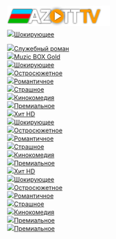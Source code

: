 <head>
<meta charset="utf-8">
<link rel="stylesheet" href="assets/css/myazott.css" type="text/css" media="all">
<link rel="stylesheet" href="assets/css/btn.css" type="text/css" media="all">
<link rel="shortcut icon" type="image/x-icon" href="favicon.ico">
<meta name="viewport" content="width=1280">
<meta property="og:title" content="Заголовок" />
<meta property="og:description" content="Описание" />
<meta property="og:url" content="http://tr.at.ua" />
<meta property="og:image" content="http://tr.at.ua/_tbkp/azott.png" />
<meta property="og:image:secure_url" content="http://tr.at.ua/_tbkp/azott.png" />
<meta property="og:image:type" content="image/png" />
<meta property="og:image:width" content="400" />
<meta property="og:image:height" content="300" />
<meta property="og:image:alt" content="A shiny red apple with a bite taken out" />

<meta property="og:type" content="website" />


 <meta name="title" content="Заголовок" />
 <meta name="description" content="Описание" />
 <link rel="image_src" href="http://tr.at.ua/_tbkp/azott.png" />


</head>








<body>

 <header>
 <div id="header">
 <div id="head-t">
 <div class="wrapper">
 <div class="head-l">
 <div id="site-logo"><span class="site-l"><span class="site-d"><!-- <logo> --><a href="http://tr.at.ua/"><img src="assets/css/head-l.png" width="240px" align="left" border="0"></a><!-- </logo> --></span></span></div>
</div>

<div id="soc-box5" style="float: right;">
<a a="" title="ВКонтакте" href="http://tr.at.ua/" class="button5" vk="" awesome="" data-vk=""></a>&nbsp;&nbsp;
<a a="" title="Телеграм " href="http://tr.at.ua/" class="button5" tw="" awesome="" data-te=""></a>&nbsp;&nbsp;
<a a="" title="WhatsApp " href="http://tr.at.ua/" class="button5" wa="" awesome="" data-wa=""></a>&nbsp;&nbsp;
</div> 
 
<div class="clr"></div>
</div>
</div>
</div>
</header>






<body>
<div id="casing">
<div id="cas-bg">
<div class="wrapper">
<div id="cont-box">

<!-- <middle> -->
<section class="module-index">


<a href="http://tr.at.ua/player/00.html?file=http://hls.goodgame.ru/manifest/180960_master.m3u8&poster=0001.png"><div class="btn" title="Шокирующее HD"><img src="http://tv.ontivi.net/img/shokirujuschee.png"><span>Шокирующее</span>
 
</div></a><a href="http://tr.at.ua/player/00.html?file=https://m.youtube.com/watch?v=hR-1QGMK75c"><div class="btn" title="Служебный роман"><img src="http://tv.ontivi.net/img/ostrosjuzhetnoe.png"><span>Служебный роман</span>
 
</div></a><a href="http://tr.at.ua/player/00.html?file=http://185.161.224.210/dash/A1_SD.ism/playlist.mpd"><div class="btn" title="Muzic BOX Gold"><img src="http://tv.ontivi.net/img/romantichnoe.png"><span>Muzic BOX Gold</span>



</div></a><a href="http://tr.at.ua/player/00.html?file=http://50.7.231.221:8081/169/index.m3u8?wmsAuthSign=1631139638p001i232i481i39Scf3f6ec3a51ef45629a7b45fe6e3c5cc"><div class="btn" title="Шокирующее HD"><img src="http://tv.ontivi.net/img/shokirujuschee.png"><span>Шокирующее</span>
 
</div></a><a href="http://tr.at.ua/player/00.html?file=http://50.7.161.18:8081/578/index.m3u8?wmsAuthSign=1631139434p001i232i481i39S9f41f990cf7224fecfe428e2f28de9cb"><div class="btn" title="Остросюжетное HD"><img src="http://tv.ontivi.net/img/ostrosjuzhetnoe.png"><span>Остросюжетное</span>
 
</div></a><a href="http://tr.at.ua/player/00.html?file=https://okkotv-live.cdnvideo.ru/channel/VIP_Serial_HD/480p.m3u8&poster=http://tr.at.ua/_tbkp/bg000.png"><div class="btn" title="Романтичное HD"><img src="http://tv.ontivi.net/img/romantichnoe.png"><span>Романтичное</span>





</div></a><a href="https://filmix.beer/filmi/kriminaly/149752-kruella-2021.html"><div class="btn" title="Страшное HD"><img src="http://tv.ontivi.net/img/strashnoe-hd.png"><span>Страшное</span>
 
</div></a><a href="http://tr.at.ua/player/00.html?file=https://youtube.com/watch?v=0Th7a3HW_XI?annotations=0"><div class="btn" title="Кинокомедийное HD"><img src="http://tv.ontivi.net/img/komedijnoe-hd.png"><span>Кинокомедия</span>
 
</div></a><a href="https://www.youtube.com/watch?v=EvxqdTPQhuU&list=PLLPYGM6RziYTHE9CGwj63gb2G6jRe2uaY&index=2"><div class="btn" title="Премиальное HD"><img src="http://tv.ontivi.net/img/premialnoe-hd.png"><span>Премиальное</span>
 
</div></a><a href="http://tr.at.ua/player/00.html?file=http://a0576334.xsph.ru/you/new/getvideo.php?videoid=hR-1QGMK75c"><div class="btn" title="Хит HD"><img src="http://tv.ontivi.net/img/xit-hd.png"><span>Хит HD</span>







</div></a><a href="chrome-extension://eakbgmilmeahigbadojemadijfgamfdi/player.html?streams=http%3A%2F%2Fs5.cdntv.online%2Flow%2F9mlxywika2%2F14.m3u8&secondLoad=1"><div class="btn" title="Шокирующее HD"><img src="http://tv.ontivi.net/img/shokirujuschee.png"><span>Шокирующее</span>
 




</div></a><a href="http://tr.at.ua/player/00.html?file=http://mhd.iptv2022.com/p/ow8uOI9jEMr5p_1aUo50Og,1630911262/streaming/blokbaster/324//vh1w/playlist.m3u8"><div class="btn" title="Остросюжетное HD"><img src="http://tv.ontivi.net/img/ostrosjuzhetnoe0.png"><span>Остросюжетное</span>
 
</div></a><a href="http://tv.ontivi.net/open?kes=adefb6fc4c2387329fadd6567b396727FF505"><div class="btn" title="Романтичное HD"><img src="http://tv.ontivi.net/img/romantichnoe.png"><span>Романтичное</span>
 
</div></a><a href="http://tv.ontivi.net/open?kes=32dda74be933ccf3b23129ff7051718eFF216"><div class="btn" title="Страшное HD"><img src="http://tv.ontivi.net/img/strashnoe-hd.png"><span>Страшное</span>
 
</div></a><a href="http://tr.at.ua/player/00.html?file=komediynoe.m3u8&poster=poster.jpg"><div class="btn" title="Кинокомедийное HD"><img src="http://tv.ontivi.net/img/komedijnoe-hd.png"><span>Кинокомедия</span>
 
</div></a><a href="http://tv.ontivi.net/open?kes=718e55158fe54fdef6710f3f004234b0FF134"><div class="btn" title="Премиальное HD"><img src="http://tv.ontivi.net/img/premialnoe-hd.png"><span>Премиальное</span>
 
</div></a><a href="http://tv.ontivi.net/open?kes=900c2bfb2a7278e97f21bdeab0c92b32FF219"><div class="btn" title="Хит HD"><img src="http://tv.ontivi.net/img/xit-hd.png"><span>Хит HD</span>

</div></a><a href="chrome-extension://eakbgmilmeahigbadojemadijfgamfdi/player.html?streams=http%3A%2F%2Fs5.cdntv.online%2Flow%2F9mlxywika2%2F14.m3u8&secondLoad=1"><div class="btn" title="Шокирующее HD"><img src="http://tv.ontivi.net/img/shokirujuschee.png"><span>Шокирующее</span>
 
</div></a><a href="http://tv.ontivi.net/open?kes=76a718210c5aa5a3218ef2c4cbcaea4dFF578"><div class="btn" title="Остросюжетное HD"><img src="http://tv.ontivi.net/img/ostrosjuzhetnoe.png"><span>Остросюжетное</span>
 
</div></a><a href="http://tv.ontivi.net/open?kes=adefb6fc4c2387329fadd6567b396727FF505"><div class="btn" title="Романтичное HD"><img src="http://tv.ontivi.net/img/romantichnoe.png"><span>Романтичное</span>
 
</div></a><a href="http://tv.ontivi.net/open?kes=32dda74be933ccf3b23129ff7051718eFF216"><div class="btn" title="Страшное HD"><img src="http://tv.ontivi.net/img/strashnoe-hd.png"><span>Страшное</span>
 
</div></a><a href="http://tv.ontivi.net/open?kes=f64907dce4c125077e4c0dd7108ce9cbFF170"><div class="btn" title="Кинокомедийное HD"><img src="http://tv.ontivi.net/img/komedijnoe-hd.png"><span>Кинокомедия</span>
 
</div></a><a href="http://tv.ontivi.net/open?kes=718e55158fe54fdef6710f3f004234b0FF134"><div class="btn" title="Премиальное HD"><img src="http://tv.ontivi.net/img/premialnoe-hd.png"><span>Премиальное</span>
 
</div></a><a href="http://aztv.github.io/picons/Блокбастер%20HD.png"><div class="btn" title="Блокбастер HD"><img src="http://aztv.github.io/picons/Блокбастер%20HD.png"><span>Премиальное</span>

 

 <aside>

 </aside>
 <!-- </middle> -->

 
 </div>

  <div class="clr"></div>

